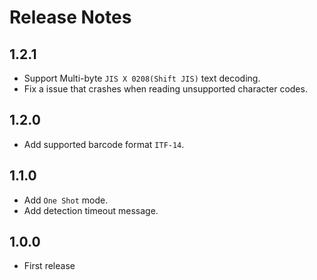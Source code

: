 # Release Notes

## 1.2.1

- Support Multi-byte `JIS X 0208(Shift JIS)` text decoding.
- Fix a issue that crashes when reading unsupported character codes.

## 1.2.0

- Add supported barcode format `ITF-14`.

## 1.1.0

- Add `One Shot` mode.
- Add detection timeout message.

## 1.0.0

- First release